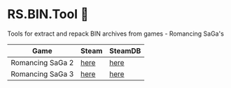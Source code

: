 # RS.BIN.Tool :see_no_evil:
Tools for extract and repack BIN archives from games - Romancing SaGa's

| Game   | Steam   | SteamDB   |
|---      |---    |---    |
| Romancing SaGa 2 | [here](https://store.steampowered.com/app/606370) | [here](https://steamdb.info/app/606370)
| Romancing SaGa 3 | [here](https://store.steampowered.com/app/952540) | [here](https://steamdb.info/app/952540)